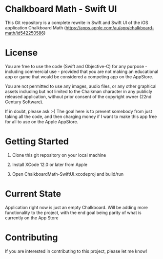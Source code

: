 # Chalkboard Math - Swift UI

This Git repository is a complete rewrite in Swift and Swift UI of the iOS application Chalkboard Math (https://apps.apple.com/au/app/chalkboard-math/id542250586)

# License 

You are free to use the code (Swift and Objective-C) for any purpose - including commercial use - provided that you are not making an educational app or game that would be considered a competing app on the AppStore.

You are not permitted to use any images, audio files, or any other graphical assets including but not limited to the Chalkman character in any publicly released application, without prior consent of the copyright owner (22nd Century Software).  

If in doubt, please ask :-)   The goal here is to prevent somebody from just taking all the code, and then charging money if I want to make this app free for all to use on the Apple AppStore.

# Getting Started

1. Clone this git repository on your local machine

2. Install XCode 12.0 or later from Apple

3. Open ChalkboardMath-SwiftUI.xcodeproj and build/run

# Current State 

Application right now is just an empty Chalkboard.  Will be adding more functionality to the project, with the end goal being parity of what is currently on the App Store

# Contributing

If you are interested in contributing to this project, please let me know!
